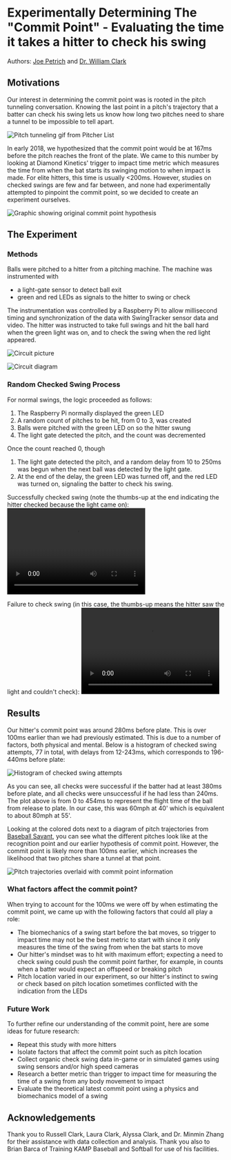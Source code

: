 # Experimentally Determining The "Commit Point" - Evaluating the time it takes a hitter to check his swing
Authors: [Joe Petrich](http://github.com/jpetrich) and [Dr. William Clark](https://www.engineering.pitt.edu/WilliamClark/)

## Motivations
Our interest in determining the commit point was is rooted in the pitch tunneling
conversation. Knowing the last point in a pitch's trajectory that a batter can
check his swing lets us know how long two pitches need to share a tunnel to be
impossible to tell apart.

![Pitch tunneling gif from Pitcher List](tunnel.gif)

In early 2018, we hypothesized that the commit point
would be at 167ms before the pitch reaches the front of the plate. We came to
this number by looking at Diamond Kinetics' trigger to impact time metric which
measures the time from when the bat starts its swinging motion to when impact
is made. For elite hitters, this time is usually <200ms. However, studies on
checked swings are few and far between, and none had experimentally attempted to
pinpoint the commit point, so we decided to create an experiment ourselves.

![Graphic showing original commit point hypothesis](commit_viz.png)

## The Experiment

### Methods
Balls were pitched to a hitter from a pitching machine. The machine was
instrumented with
* a light-gate sensor to detect ball exit
* green and red LEDs as signals to the hitter to swing or check

The instrumentation was controlled by a Raspberry Pi to allow millisecond timing
and synchronization of the data with SwingTracker sensor data and video. The
hitter was instructed to take full swings and hit the ball hard when the green
light was on, and to check the swing when the red light appeared.

![Circuit picture](circuit_picture.png)

![Circuit diagram](circuit_diagram.png)

### Random Checked Swing Process

For normal swings, the logic proceeded as follows:
1. The Raspberry Pi normally displayed the green LED
2. A random count of pitches to be hit, from 0 to 3, was created
3. Balls were pitched with the green LED on so the hitter swung
4. The light gate detected the pitch, and the count was decremented

Once the count reached 0, though
1. The light gate detected the pitch, and a random delay from 10 to 250ms was
begun when the next ball was detected by the light gate.
2. At the end of the delay, the green LED was turned off, and the red LED was
turned on, signaling the batter to check his swing.

Successfully checked swing (note the thumbs-up at the end indicating the hitter
  checked because the light came on):
  <video src="check.webm" width="320" height="200" controls preload></video>

Failure to check swing (in this case, the thumbs-up means the hitter saw the
  light and couldn't check):
  <video src="failed.webm" width="320" height="200" controls preload></video>

## Results

Our hitter's commit point was around 280ms before plate. This is over 100ms
earlier than we had previously estimated. This is due to a number of factors,
both physical and mental. Below is a histogram of checked swing attempts, 77 in
total, with delays from 12-243ms, which corresponds to 196-440ms before plate:

![Histogram of checked swing attempts](histogram.png)

As you can see, all checks were successful if the batter had at least 380ms
before plate, and all checks were unsuccessful if he had less than 240ms. The
plot above is from 0 to 454ms to represent the flight time of the ball from
release to plate. In our case, this was 60mph at 40' which is equivalent to about
80mph at 55'.

Looking at the colored dots next to a diagram of pitch trajectories from
[Baseball Savant](http://baseballsavant.com), you can see what the different
pitches look like at the recognition point and our earlier hypothesis of commit
point. However, the commit point is likely more than 100ms earlier, which
increases the likelihood that two pitches share a tunnel at that point.

![Pitch trajectories overlaid with commit point information](trajectory.png)

### What factors affect the commit point?

When trying to account for the 100ms we were off by when estimating the commit
point, we came up with the following factors that could all play a role:
* The biomechanics of a swing start before the bat moves, so trigger to impact
time may not be the best metric to start with since it only measures the time
of the swing from when the bat starts to move
* Our hitter's mindset was to hit with maximum effort; expecting a need to check
swing could push the commit point farther, for example, in counts when a batter
would expect an offspeed or breaking pitch
* Pitch location varied in our experiment, so our hitter's instinct to swing or
check based on pitch location sometimes conflicted with the indication from the
LEDs

### Future Work

To further refine our understanding of the commit point, here are some ideas for
future research:
* Repeat this study with more hitters
* Isolate factors that affect the commit point such as pitch location
* Collect organic check swing data in-game or in simulated games using swing
sensors and/or high speed cameras
* Research a better metric than trigger to impact time for measuring the time of
a swing from any body movement to impact
* Evaluate the theoretical latest commit point using a physics and biomechanics
model of a swing

## Acknowledgements

Thank you to Russell Clark, Laura Clark, Alyssa Clark, and Dr. Minmin Zhang for
their assistance with data collection and analysis. Thank you also to Brian
Barca of Training KAMP Baseball and Softball for use of his facilities.
